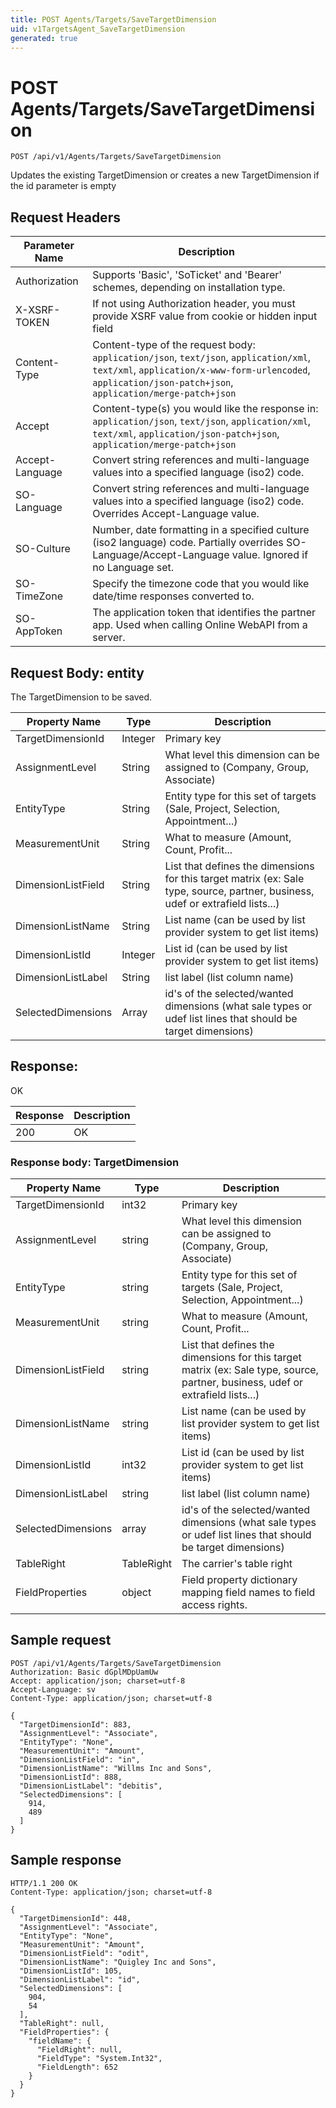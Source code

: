 ```yaml
---
title: POST Agents/Targets/SaveTargetDimension
uid: v1TargetsAgent_SaveTargetDimension
generated: true
---
```


# POST Agents/Targets/SaveTargetDimension

```http
POST /api/v1/Agents/Targets/SaveTargetDimension
```

Updates the existing TargetDimension or creates a new TargetDimension if the id parameter is empty








## Request Headers

| Parameter Name | Description |
|----------------|-------------|
| Authorization  | Supports 'Basic', 'SoTicket' and 'Bearer' schemes, depending on installation type. |
| X-XSRF-TOKEN   | If not using Authorization header, you must provide XSRF value from cookie or hidden input field |
| Content-Type | Content-type of the request body: `application/json`, `text/json`, `application/xml`, `text/xml`, `application/x-www-form-urlencoded`, `application/json-patch+json`, `application/merge-patch+json` |
| Accept         | Content-type(s) you would like the response in: `application/json`, `text/json`, `application/xml`, `text/xml`, `application/json-patch+json`, `application/merge-patch+json` |
| Accept-Language | Convert string references and multi-language values into a specified language (iso2) code. |
| SO-Language | Convert string references and multi-language values into a specified language (iso2) code. Overrides Accept-Language value. |
| SO-Culture | Number, date formatting in a specified culture (iso2 language) code. Partially overrides SO-Language/Accept-Language value. Ignored if no Language set. |
| SO-TimeZone | Specify the timezone code that you would like date/time responses converted to. |
| SO-AppToken | The application token that identifies the partner app. Used when calling Online WebAPI from a server. |

## Request Body: entity 

The TargetDimension to be saved. 

| Property Name | Type |  Description |
|----------------|------|--------------|
| TargetDimensionId | Integer | Primary key |
| AssignmentLevel | String | What level this dimension can be assigned to (Company, Group, Associate) |
| EntityType | String | Entity type for this set of targets (Sale, Project, Selection, Appointment...) |
| MeasurementUnit | String | What to measure (Amount, Count, Profit... |
| DimensionListField | String | List that defines the dimensions for this target matrix (ex: Sale type, source, partner, business, udef or extrafield lists...) |
| DimensionListName | String | List name (can be used by list provider system to get list items) |
| DimensionListId | Integer | List id (can be used by list provider system to get list items) |
| DimensionListLabel | String | list label (list column name) |
| SelectedDimensions | Array | id's of the selected/wanted dimensions (what sale types or udef list lines that should be target dimensions) |

## Response:

OK

| Response | Description |
|----------------|-------------|
| 200 | OK |

### Response body: TargetDimension

| Property Name | Type |  Description |
|----------------|------|--------------|
| TargetDimensionId | int32 | Primary key |
| AssignmentLevel | string | What level this dimension can be assigned to (Company, Group, Associate) |
| EntityType | string | Entity type for this set of targets (Sale, Project, Selection, Appointment...) |
| MeasurementUnit | string | What to measure (Amount, Count, Profit... |
| DimensionListField | string | List that defines the dimensions for this target matrix (ex: Sale type, source, partner, business, udef or extrafield lists...) |
| DimensionListName | string | List name (can be used by list provider system to get list items) |
| DimensionListId | int32 | List id (can be used by list provider system to get list items) |
| DimensionListLabel | string | list label (list column name) |
| SelectedDimensions | array | id's of the selected/wanted dimensions (what sale types or udef list lines that should be target dimensions) |
| TableRight | TableRight | The carrier's table right |
| FieldProperties | object | Field property dictionary mapping field names to field access rights. |

## Sample request

```http!
POST /api/v1/Agents/Targets/SaveTargetDimension
Authorization: Basic dGplMDpUamUw
Accept: application/json; charset=utf-8
Accept-Language: sv
Content-Type: application/json; charset=utf-8

{
  "TargetDimensionId": 883,
  "AssignmentLevel": "Associate",
  "EntityType": "None",
  "MeasurementUnit": "Amount",
  "DimensionListField": "in",
  "DimensionListName": "Willms Inc and Sons",
  "DimensionListId": 888,
  "DimensionListLabel": "debitis",
  "SelectedDimensions": [
    914,
    489
  ]
}
```

## Sample response

```http_
HTTP/1.1 200 OK
Content-Type: application/json; charset=utf-8

{
  "TargetDimensionId": 448,
  "AssignmentLevel": "Associate",
  "EntityType": "None",
  "MeasurementUnit": "Amount",
  "DimensionListField": "odit",
  "DimensionListName": "Quigley Inc and Sons",
  "DimensionListId": 105,
  "DimensionListLabel": "id",
  "SelectedDimensions": [
    904,
    54
  ],
  "TableRight": null,
  "FieldProperties": {
    "fieldName": {
      "FieldRight": null,
      "FieldType": "System.Int32",
      "FieldLength": 652
    }
  }
}
```